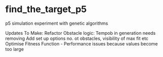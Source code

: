 # find_the_target_p5
p5 simulation experiment with genetic algorithms

Updates To Make:
    Refactor Obstacle logic: Tempob in generation needs removing
    Add set up options no. ot obstacles, visibility of max fit etc
    Optimise Fitness Function - Performance issues because values become too large